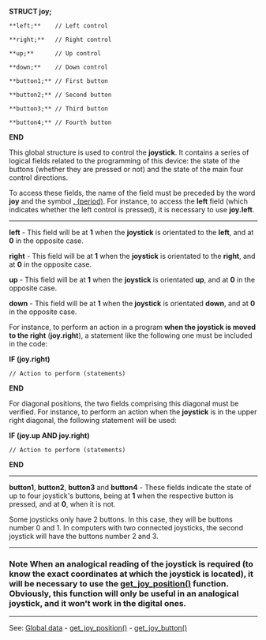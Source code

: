 **STRUCT joy;**

    **left;**    // Left control

    **right;**   // Right control

    **up;**      // Up control

    **down;**    // Down control

    **button1;** // First button

    **button2;** // Second button

    **button3;** // Third button

    **button4;** // Fourth button

**END**


This global structure is used to control the **joystick**. It contains a series of logical fields related to the programming of this device: the state of the buttons (whether they are pressed or not) and the state of the main four control directions.

To access these fields, the name of the field must be preceded by the word **joy** and the symbol [. (period)](dot__minusgt.md). For instance, to access the **left** field (which indicates whether the left control is pressed), it is necessary to use **joy.left**.

---------------------------------------


**left** - This field will be at **1** when the **joystick** is orientated to the **left**, and at **0** in the opposite case.

**right**  - This field will be at **1** when the **joystick** is orientated to the **right**, and at **0** in the opposite case.

**up**  - This field will be at **1** when the **joystick** is orientated **up**, and at **0** in the opposite case.

**down**  - This field will be at **1** when the **joystick** is orientated **down**, and at **0** in the opposite case.

For instance, to perform an action in a program **when the joystick is moved to the right** (**joy.right**), a statement like the following one must be included in the code:

  **IF (joy.right)**

    // Action to perform (statements)

  **END**


For diagonal positions, the two fields comprising this diagonal must be verified. For instance, to perform an action when the **joystick** is in the upper right diagonal, the following statement will be used:

  **IF (joy.up AND joy.right)**

    // Action to perform (statements)

  **END**


---------------------------------------


**button1**, **button2**, **button3** and **button4** - These fields indicate the state
of up to four joystick's buttons, being at **1** when the respective button is pressed, and at **0**, when it is not.

Some joysticks only have 2 buttons. In this case, they will be buttons number 0 and 1. In computers with two connected joysticks, the second joystick
will have the buttons number 2 and 3.

---------------------------------------


### Note When an analogical reading of the **joystick** is required (to know the exact coordinates at which the joystick is located), it will be necessary to use the [get_joy_position()](get_joy_position().md) function. Obviously, this function will only be useful in an analogical **joystick**, and it won't work in the digital ones.

---------------------------------------
See: [Global data](predefined_global_data.md) - [get_joy_position()](get_joy_position().md) - [get_joy_button()](get_joy_button().md)

